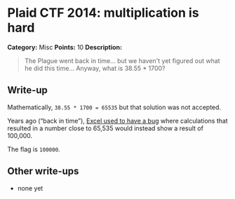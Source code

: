 # Plaid CTF 2014: multiplication is hard

**Category:** Misc
**Points:** 10
**Description:**

> The Plague went back in time... but we haven't yet figured out what he did this time... Anyway, what is 38.55 * 1700?

## Write-up

Mathematically, `38.55 * 1700 = 65535` but that solution was not accepted.

Years ago (“back in time”), [Excel used to have a bug](http://blogs.office.com/2007/09/25/calculation-issue-update/) where calculations that resulted in a number close to 65,535 would instead show a result of 100,000.

The flag is `100000`.

## Other write-ups

* none yet
